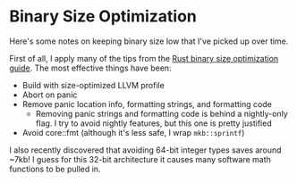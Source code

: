 # Binary Size Optimization

Here's some notes on keeping binary size low that I've picked up over time.

First of all, I apply many of the tips from the [Rust binary size optimization guide](https://github.com/johnthagen/min-sized-rust). The most effective things have been:

- Build with size-optimized LLVM profile
- Abort on panic
- Remove panic location info, formatting strings, and formatting code
  - Removing panic strings and formatting code is behind a nightly-only flag. I try to avoid nightly features, but this one is pretty justified
- Avoid core::fmt (although it's less safe, I wrap `mkb::sprintf`)

I also recently discovered that avoiding 64-bit integer types saves around ~7kb! I guess for this 32-bit architecture it causes many software math functions to be pulled in.

